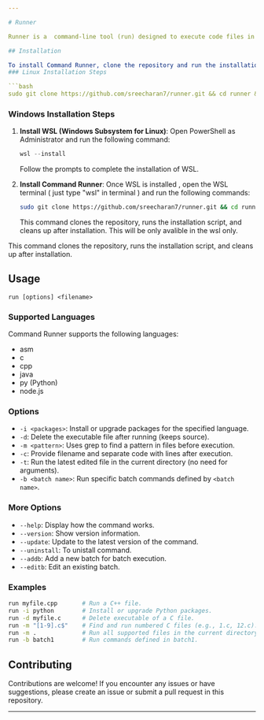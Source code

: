 ```yaml
---

# Runner

Runner is a  command-line tool (run) designed to execute code files in various supported languages and provide additional functionalities. Supports only in linux

## Installation

To install Command Runner, clone the repository and run the installation script:
### Linux Installation Steps

```bash
sudo git clone https://github.com/sreecharan7/runner.git && cd runner && sudo bash install.sh && cd .. && sudo rm -rf runner
```

### Windows Installation Steps

1. **Install WSL (Windows Subsystem for Linux)**:
   Open PowerShell as Administrator and run the following command:
   ```powershell
   wsl --install
   ```
   Follow the prompts to complete the installation of WSL.

2. **Install Command Runner**:
   Once WSL is installed , open the WSL terminal ( just type "wsl" in terminal ) and run the following commands:
   ```bash
   sudo git clone https://github.com/sreecharan7/runner.git && cd runner && sudo bash install.sh && cd .. && sudo rm -rf runner
   ```
   This command clones the repository, runs the installation script, and cleans up after installation.
   This will be only avalible in the wsl only.

This command clones the repository, runs the installation script, and cleans up after installation.

## Usage

```
run [options] <filename>
```

### Supported Languages

Command Runner supports the following languages:
- asm
- c
- cpp
- java
- py (Python)
- node.js

### Options

- `-i <packages>`: Install or upgrade packages for the specified language.
- `-d`: Delete the executable file after running (keeps source).
- `-m <pattern>`: Uses grep to find a pattern in files before execution.
- `-c`: Provide filename and separate code with lines after execution.
- `-t`: Run the latest edited file in the current directory (no need for arguments).
- `-b <batch name>`: Run specific batch commands defined by `<batch name>`.

### More Options

- `--help`: Display how the command works.
- `--version`: Show version information.
- `--update`: Update to the latest version of the command.
- `--uninstall`: To unistall command.
- `--addb`: Add a new batch for batch execution.
- `--editb`: Edit an existing batch.

### Examples

```bash
run myfile.cpp       # Run a C++ file.
run -i python        # Install or upgrade Python packages.
run -d myfile.c      # Delete executable of a C file.
run -m "[1-9].c$"    # Find and run numbered C files (e.g., 1.c, 12.c).
run -m .             # Run all supported files in the current directory.
run -b batch1        # Run commands defined in batch1.
```

## Contributing

Contributions are welcome! If you encounter any issues or have suggestions, please create an issue or submit a pull request in this repository.


---
```

